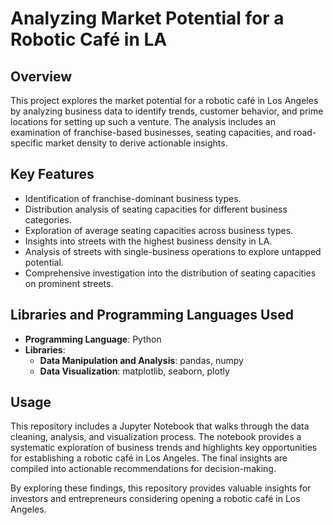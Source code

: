 # **Analyzing Market Potential for a Robotic Café in LA**

## **Overview**
This project explores the market potential for a robotic café in Los Angeles by analyzing business data to identify trends, customer behavior, and prime locations for setting up such a venture. The analysis includes an examination of franchise-based businesses, seating capacities, and road-specific market density to derive actionable insights.

## **Key Features**
- Identification of franchise-dominant business types.
- Distribution analysis of seating capacities for different business categories.
- Exploration of average seating capacities across business types.
- Insights into streets with the highest business density in LA.
- Analysis of streets with single-business operations to explore untapped potential.
- Comprehensive investigation into the distribution of seating capacities on prominent streets.

## **Libraries and Programming Languages Used**
- **Programming Language**: Python
- **Libraries**: 
  - **Data Manipulation and Analysis**: pandas, numpy
  - **Data Visualization**: matplotlib, seaborn, plotly
    
## **Usage**
This repository includes a Jupyter Notebook that walks through the data cleaning, analysis, and visualization process. The notebook provides a systematic exploration of business trends and highlights key opportunities for establishing a robotic café in Los Angeles. The final insights are compiled into actionable recommendations for decision-making.

By exploring these findings, this repository provides valuable insights for investors and entrepreneurs considering opening a robotic café in Los Angeles.
